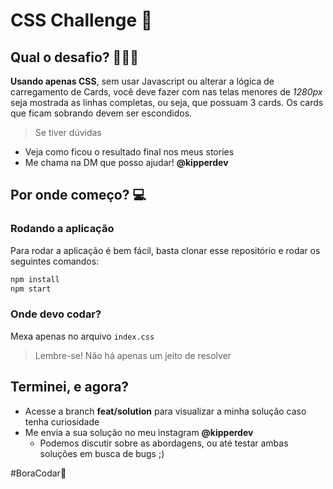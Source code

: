 # CSS Challenge 🎨

## Qual o desafio? 🧑🏻‍💻

**Usando apenas CSS**, sem usar Javascript ou alterar a lógica de carregamento de Cards, você deve fazer com nas telas menores de *1280px*
seja mostrada as linhas completas, ou seja, que possuam 3 cards. Os cards que ficam sobrando devem ser escondidos.

> Se tiver dúvidas 
- Veja como ficou o resultado final nos meus stories
- Me chama na DM que posso ajudar! **@kipperdev**

## Por onde começo? 💻

### Rodando a aplicação 

Para rodar a aplicação é bem fácil, basta clonar esse repositório e rodar os seguintes comandos:


````bash
npm install
npm start
````

### Onde devo codar?

Mexa apenas no arquivo `index.css`

> Lembre-se! Não há apenas um jeito de resolver

## Terminei, e agora?

- Acesse a branch **feat/solution** para visualizar a minha solução caso tenha curiosidade
- Me envia a sua solução no meu instagram **@kipperdev**
  - Podemos discutir sobre as abordagens, ou até testar ambas soluções em busca de bugs ;)

#BoraCodar🚀
